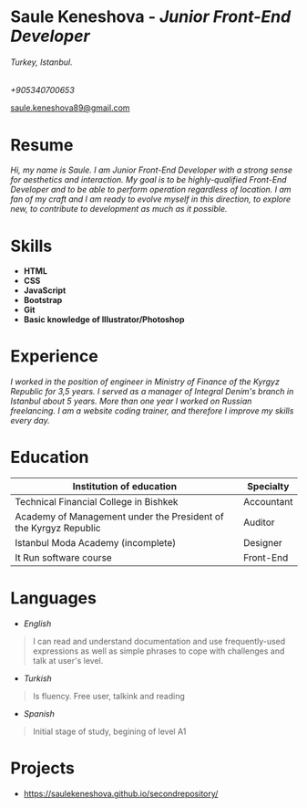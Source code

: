 # Saule Keneshova - *Junior Front-End Developer*
###### Turkey, Istanbul. <h6>
*+905340700653*

saule.keneshova89@gmail.com

# **Resume**
*Hi, my name is Saule.
I am Junior Front-End Developer with a strong sense for aesthetics and interaction.
My goal is to be highly-qualified Front-End Developer and to be able to perform operation regardless of location. 
I am fan of my craft and I am ready to evolve myself in this direction, to explore new, to contribute to development
as much as it possible.*
# **Skills**
* **HTML** 
* **CSS** 
* **JavaScript**
* **Bootstrap** 
* **Git** 
* **Basic knowledge of Illustrator/Photoshop** 
# **Experience**

*I worked in the position of engineer in Ministry of Finance of the Kyrgyz Republic for 3,5 years. 
I served as a manager of Integral Denim's branch in Istanbul about 5 years.
More than one year I worked on Russian freelancing.
I am a website coding trainer, and therefore I improve my skills every day.* 

# **Education**
Institution of education |Specialty
------------ | -------------
Technical Financial College in Bishkek | Accountant
Academy of Management under the President of the Kyrgyz Republic|Auditor
Istanbul Moda Academy (incomplete)|Designer
It Run software course | Front-End

# **Languages**
* *English*
> I can read and understand documentation and use frequently-used expressions 
as well as simple phrases to cope with challenges and talk at user's level.
* *Turkish*
> Is fluency. Free user, talkink and reading
* *Spanish*
>Initial stage of study, begining of level A1

# **Projects**
* https://saulekeneshova.github.io/secondrepository/

